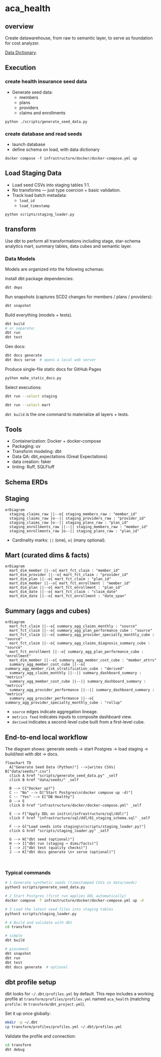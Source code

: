 # aca_health

## overview

Create datawarehouse, from raw to semantic layer, to serve as foundation for cost analyzer.

[Data Dictionary](https://garthmortensen.github.io/aca_health/).

## Execution

### create health insurance seed data

- Generate seed data:
  - members
  - plans
  - providers
  - claims and enrollments

`python ./scripts/generate_seed_data.py`

### create database and read seeds

- launch database
- define schema on load, with data dictionary

`docker compose -f infrastructure/docker/docker-compose.yml up`

## Load Staging Data

- Load seed CSVs into staging tables 1:1.
- No transforms — just type coercion + basic validation.
- Track load batch metadata:
  - `load_id`
  - `load_timestamp`

`python scripts/staging_loader.py`


## transform

Use dbt to perform all transformations including stage, star-schema analytics mart, summary tables, data cubes and semantic layer.

### Data Models

Models are organized into the following schemas:

Install dbt package dependencies:

```bash
dbt deps
```

Run snapshots (captures SCD2 changes for members / plans / providers):

```bash
dbt snapshot
```

Build everything (models + tests).

```bash
dbt build
# or separate:
dbt run
dbt test
```

Gen docs:

```bash
dbt docs generate
dbt docs serve  # opens a local web server
```

Produce single-file static docs for GitHub Pages

```bash
python make_static_docs.py
```

Select executions:

```bash
dbt run --select staging

dbt run --select mart
```

`dbt build` is the one command to materialize all layers + tests.

## Tools

- Containerization: Docker + docker-compose
- Packaging: uv
- Transform modeling: dbt
- Data QA: dbt_expectations (Great Expectations)
- data creation: faker
- linting: Ruff, SQLFluff

## Schema ERDs

## Staging

```mermaid
erDiagram
  staging_claims_raw ||--o{ staging_members_raw : "member_id"
  staging_claims_raw }o--|| staging_providers_raw : "provider_id"
  staging_claims_raw }o--|| staging_plans_raw : "plan_id"
  staging_enrollments_raw ||--|| staging_members_raw : "member_id"
  staging_enrollments_raw }o--|| staging_plans_raw : "plan_id"
```

- Cardinality marks: `||` (one), `o{` (many optional).

## Mart (curated dims & facts)

```mermaid
erDiagram
  mart_dim_member ||--o{ mart_fct_claim : "member_id"
  mart_dim_provider ||--o{ mart_fct_claim : "provider_id"
  mart_dim_plan ||--o{ mart_fct_claim : "plan_id"
  mart_dim_member ||--o{ mart_fct_enrollment : "member_id"
  mart_dim_plan ||--o{ mart_fct_enrollment : "plan_id"
  mart_dim_date ||--o{ mart_fct_claim : "claim_date"
  mart_dim_date ||--o{ mart_fct_enrollment : "date_span" 
```

## Summary (aggs and cubes)

```mermaid
erDiagram
  mart_fct_claim ||--o{ summary_agg_claims_monthly : "source"
  mart_fct_claim ||--o{ summary_agg_plan_performance_cube : "source"
  mart_fct_claim ||--o{ summary_agg_provider_specialty_monthly_cube : "source"
  mart_fct_claim ||--o{ summary_agg_claims_diagnosis_summary_cube : "source"
  mart_fct_enrollment ||--o{ summary_agg_plan_performance_cube : "enrollment"
  mart_dim_member ||--o{ summary_agg_member_cost_cube : "member_attrs"
  summary_agg_member_cost_cube ||--o{ summary_agg_member_risk_stratification_cube : "derived"
  summary_agg_claims_monthly ||--|| summary_dashboard_summary : "metrics"
  summary_agg_member_cost_cube ||--|| summary_dashboard_summary : "metrics"
  summary_agg_provider_performance ||--|| summary_dashboard_summary : "metrics"
  summary_agg_provider_performance ||--o{ summary_agg_provider_specialty_monthly_cube : "rollup"
```

- `source` edges indicate aggregation lineage.
- `metrics feed` indicates inputs to composite dashboard view.
- `derived` indicates a second-level cube built from a first-level cube.

## End-to-end local workflow

The diagram shows: generate seeds → start Postgres → load staging → build/test with dbt → docs.

```mermaid
flowchart TD
  A["Generate Seed Data (Python)"] -->|writes CSVs| B["data/seeds/*.csv"]
  click A href "scripts/generate_seed_data.py" _self
  click B href "data/seeds/" _self

  B --> C{"Docker up?"}
  C -- "No" --> D["Start Postgres\n(docker compose up -d)"]
  C -- "Yes" --> E["DB Healthy"]
  D --> E
  click D href "infrastructure/docker/docker-compose.yml" _self

  E --> F["Apply DDL on init\n(/infrastructure/sql/ddl)"]
  click F href "infrastructure/sql/ddl/01_staging_schema.sql" _self

  F --> G["Load seeds into staging\n(scripts/staging_loader.py)"]
  click G href "scripts/staging_loader.py" _self

  G --> H["dbt seed (optional)"]
  H --> I["dbt run (staging → dims/facts)"]
  I --> J["dbt test (quality checks)"]
  J --> K["dbt docs generate \n+ serve (optional)"]

  
```

### Typical commands

```bash
# 1 Generate synthetic seeds (timestamped CSVs in data/seeds)
python3 scripts/generate_seed_data.py

# 2 Start Postgres (first run applies DDL automatically)
docker compose -f infrastructure/docker/docker-compose.yml up -d

# 3 Load the latest seed files into staging tables
python3 scripts/staging_loader.py

# 4 Build and validate with dbt
cd transform

# simple
dbt build

# piecemeal
dbt snapshot
dbt run
dbt test
dbt docs generate  # optional
```

## dbt profile setup

dbt looks for `~/.dbt/profiles.yml` by default. This repo includes a working profile at `transform/profiles/profiles.yml` named `aca_health` (matching `profile:` in `transform/dbt_project.yml`).

Set it up once globally:

```bash
mkdir -p ~/.dbt
cp transform/profiles/profiles.yml ~/.dbt/profiles.yml
```

Validate the profile and connection:

```bash
cd transform
dbt debug
```
